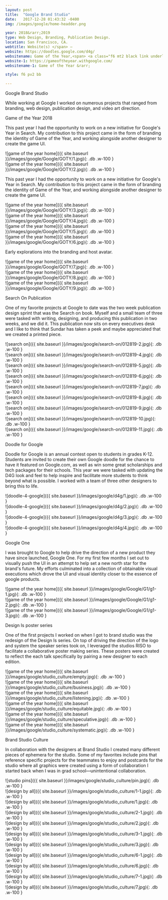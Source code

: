 ```yaml
---
layout: post
title:  "Google Brand Studio"
date:   2017-12-28 01:43:32 -0400
img: /images/google/home-headder.png

year: 2018&rarr;2019
type: Web Design, Branding, Publication Design.  
location: San Francisco, CA.
webtitle: Website(s) </span> —
website: https://doodles.google.com/d4g/
websitename: Game of the Year,<span> <a class="f6 mt2 black link underline-hover" target="_blank" href="https://doodles.google.com/d4g/">Doodle for Google, </a> <span> <a class="f6 mt2 black link underline-hover" target="_blank" href="https://www.youtube.com/playlist?list=PL590L5WQmH8dIdGztNYxH2SyMKwY_2Zwq#_ga=2.255468170.388998004.1549253508-943015284.1549253508">Search On, </a>
website-1: https://gameoftheyear.withgoogle.com/
websitename-1: Game of the Year &rarr;

style: f6 pv2 bb

---
```


 <p class="alcove f4 f3-ns">Google Brand Studio</p>

While working at Google I worked on numerous projects that ranged from branding, web design, publication design, and video art direction.


<!-- line -->
<p class=" mt0 w-100 dib bb mb5 pb3"/>
<!-- h2 -->
<p class="alcove f4 f3-ns">Game of the Year 2018</p>

This past year I had the opportunity to work on a new initiative for Google's Year in Search. My contribution to this project came in the form of branding the identity of Game of the Year, and working alongside another designer to create the game UI.


<div class="fl w-100  w-100-l ph2 " markdown="1">
![game of the year home]({{ site.baseurl }}/images/google/Google/GOTY/1.jpg){: .db .w-100 }
</div>

<div class="fl w-100  w-100-l ph2 mb5" markdown="1">
![game of the year home]({{ site.baseurl }}/images/google/Google/GOTY/2.jpg){: .db .w-100 }
</div>


This past year I had the opportunity to work on a new initiative for Google's Year in Search. My contribution to this project came in the form of branding the identity of Game of the Year, and working alongside another designer to create the game UI.


<div class="fl w-100  w-50-l ph2 " markdown="1">
![game of the year home]({{ site.baseurl }}/images/google/Google/GOTY/3.jpg){: .db .w-100 }
</div>

<div class="fl w-100  w-50-l ph2 " markdown="1">
![game of the year home]({{ site.baseurl }}/images/google/Google/GOTY/4.jpg){: .db .w-100 }
</div>

<div class="fl w-100  w-50-l ph2 " markdown="1">
![game of the year home]({{ site.baseurl }}/images/google/Google/GOTY/5.jpg){: .db .w-100 }
</div>

<div class="fl w-100  w-50-l ph2 mb5 " markdown="1">
![game of the year home]({{ site.baseurl }}/images/google/Google/GOTY/6.jpg){: .db .w-100 }
</div>


Early explorations into the branding and host avatar.


<div class="fl w-100  w-100-l ph2 " markdown="1">
![game of the year home]({{ site.baseurl }}/images/google/Google/GOTY/7.jpg){: .db .w-100 }
</div>

<div class="fl w-100  w-50-l ph2 " markdown="1">
![game of the year home]({{ site.baseurl }}/images/google/Google/GOTY/8.jpg){: .db .w-100 }
</div>

<div class="fl w-100  w-50-l ph2 " markdown="1">
![game of the year home]({{ site.baseurl }}/images/google/Google/GOTY/9.jpg){: .db .w-100 }
</div>

<!-- line -->
<p class=" mt0 w-100 dib bb mb5 pb3"/>
<!-- h2 -->
<p class="alcove f4 f3-ns"> Search On Publication </p>

One of my favorite projects at Google to date was the two week publication design sprint that was the Search on book. Myself and a small team of three were tasked with writing, designing, and producing this publication in two weeks, and we did it. This publication now sits on every executives desk and I like to think that Sundar has taken a peek and maybe appreciated that we created a printed piece.

<div class="fl w-100  w-100-l ph2 " markdown="1">
![search on]({{ site.baseurl }}/images/google/search-on/012819-2.jpg){: .db .w-100 }
</div>

<div class="fl w-100  w-100-l ph2 " markdown="1">
![search on]({{ site.baseurl }}/images/google/search-on/012819-4.jpg){: .db .w-100 }
</div>

<div class="fl w-100  w-100-l ph2 " markdown="1">
![search on]({{ site.baseurl }}/images/google/search-on/012819-5.jpg){: .db .w-100 }
</div>

<div class="fl w-100  w-50-l ph2 " markdown="1">
![search on]({{ site.baseurl }}/images/google/search-on/012819-6.jpg){: .db .w-100 }
</div>

<div class="fl w-100  w-50-l ph2 " markdown="1">
![search on]({{ site.baseurl }}/images/google/search-on/012819-7.jpg){: .db .w-100 }
</div>

<div class="fl w-100  w-100-l ph2 " markdown="1">
![search on]({{ site.baseurl }}/images/google/search-on/012819-8.jpg){: .db .w-100 }
</div>


<div class="fl w-100  w-50-l ph2 " markdown="1">
![search on]({{ site.baseurl }}/images/google/search-on/012819-9.jpg){: .db .w-100 }
</div>

<div class="fl w-100  w-50-l ph2 " markdown="1">
![search on]({{ site.baseurl }}/images/google/search-on/012819-10.jpg){: .db .w-100 }
</div>


<div class="fl w-100  w-100-l ph2 " markdown="1">
![search on]({{ site.baseurl }}/images/google/search-on/012819-11.jpg){: .db .w-100 }
</div>



<!-- line -->
<p class=" mt0 w-100 dib bb mb5 pb3"/>
<!-- h2 -->
<p class="alcove f4 f3-ns"> Doodle for Google </p>

Doodle for Google is an annual contest open to students in grades K-12. Students are invited to create their own Google doodle for the chance to have it featured on Google.com, as well as win some great scholarships and tech packages for their schools. This year we were tasked with updating the D4G look and feel to help inspire and facilitate more students to think beyond what is possible. I worked with a team of three other designers to bring this to life.

<div class="fl w-100  w-100-l ph2 " markdown="1">
![doodle-4-google]({{ site.baseurl }}/images/google/d4g/1.jpg){: .db .w-100 }
</div>

<div class="fl w-100  w-50-l ph2 " markdown="1">
![doodle-4-google]({{ site.baseurl }}/images/google/d4g/2.jpg){: .db .w-100 }
</div>


<div class="fl w-100  w-50-l ph2 " markdown="1">
![doodle-4-google]({{ site.baseurl }}/images/google/d4g/3.jpg){: .db .w-100 }
</div>


<div class="fl w-100  w-100-l ph2 " markdown="1">
![doodle-4-google]({{ site.baseurl }}/images/google/d4g/4.jpg){: .db .w-100 }
</div>


<!-- line -->
<p class=" mt0 w-100 dib bb mb5 pb3"/>
<!-- h2 -->
<p class="alcove f4 f3-ns"> Google One  </p>

I was brought to Google to help drive the direction of a new product they have since launched, Google One. For my first few months I set out to visually push the UI in an attempt to help set a new north star for the brand's future. My efforts culminated into a collection of obtainable visual executions which drove the UI and visual identity closer to the essence of google products.

<div class="fl w-100  w-100-l ph2 " markdown="1">
![game of the year home]({{ site.baseurl }}/images/google/Google/G1/g1-1.jpg){: .db .w-100 }
</div>
<div class="fl w-100  w-100-l ph2 " markdown="1">
![game of the year home]({{ site.baseurl }}/images/google/Google/G1/g1-2.jpg){: .db .w-100 }
</div>
<div class="fl w-100  w-100-l ph2 " markdown="1">
![game of the year home]({{ site.baseurl }}/images/google/Google/G1/g1-3.jpg){: .db .w-100 }
</div>



<!-- line -->
<p class=" mt0 w-100 dib bb mb5 pb3"/>
<!-- h2 -->
<p class="alcove f4 f3-ns"> Design Is poster series</p>

One of the first projects I worked on when I got to brand studio was the redesign of the Design Is series. On top of driving the direction of the logo and system the speaker series took on, I leveraged the studios RISO to facilitate a collaborative poster making series. These posters were created to reflect the each talk specifically by pairing a new designer to each edition.

<div class="fl w-100  w-50-l ph2 " markdown="1">
![game of the year home]({{ site.baseurl }}/images/google/studio_culture/empty.jpg){: .db .w-100 }
</div>
<div class="fl w-100  w-50-l ph2 " markdown="1">
![game of the year home]({{ site.baseurl }}/images/google/studio_culture/business.jpg){: .db .w-100 }
</div>
<div class="fl w-100  w-50-l ph2 " markdown="1">
![game of the year home]({{ site.baseurl }}/images/google/studio_culture/listening.jpg){: .db .w-100 }
</div>

<div class="fl w-100  w-50-l ph2 " markdown="1">
![game of the year home]({{ site.baseurl }}/images/google/studio_culture/equitable.jpg){: .db .w-100 }
</div>
<div class="fl w-100  w-50-l ph2 " markdown="1">
![game of the year home]({{ site.baseurl }}/images/google/studio_culture/speculative.jpg){: .db .w-100 }
</div>
<div class="fl w-100  w-50-l ph2 " markdown="1">
![game of the year home]({{ site.baseurl }}/images/google/studio_culture/systematic.jpg){: .db .w-100 }
</div>

<!-- line -->
<p class=" mt0 w-100 dib bb mb5 pb3"/>
<!-- h2 -->
<p class="alcove f4 f3-ns"> Brand Studio Culture</p>

In collaboration with the designers at Brand Studio I created many different pieces of ephemera for the studio. Some of my favorites include pins that reference specific projects for the teammates to enjoy and postcards for the studio where all graphics were created using a form of collaboration I started back when I was in grad school—unintentional collaboration.

<div class="fl w-100  w-100-l ph2 " markdown="1">
![studio pins]({{ site.baseurl }}/images/google/studio_culture/pin.jpg){: .db .w-100 }
</div>

<div class="fl w-100  w-50-l ph2 " markdown="1">
![design by all]({{ site.baseurl }}/images/google/studio_culture/1-1.jpg){: .db .w-100 }
</div>

<div class="fl w-100  w-50-l ph2 " markdown="1">
![design by all]({{ site.baseurl }}/images/google/studio_culture/1.jpg){: .db .w-100 }
</div>

<div class="fl w-100  w-50-l ph2 " markdown="1">
![design by all]({{ site.baseurl }}/images/google/studio_culture/2-1.jpg){: .db .w-100 }
</div>

<div class="fl w-100  w-50-l ph2 " markdown="1">
![design by all]({{ site.baseurl }}/images/google/studio_culture/2.jpg){: .db .w-100 }
</div>
<div class="fl w-100  w-50-l ph2 " markdown="1">
![design by all]({{ site.baseurl }}/images/google/studio_culture/3-1.jpg){: .db .w-100 }
</div>

<div class="fl w-100  w-50-l ph2 " markdown="1">
![design by all]({{ site.baseurl }}/images/google/studio_culture/3.jpg){: .db .w-100 }
</div>
<div class="fl w-100  w-50-l ph2 " markdown="1">
![design by all]({{ site.baseurl }}/images/google/studio_culture/6-1.jpg){: .db .w-100 }
</div>

<div class="fl w-100  w-50-l ph2 " markdown="1">
![design by all]({{ site.baseurl }}/images/google/studio_culture/6.jpg){: .db .w-100 }
</div>
<div class="fl w-100  w-50-l ph2 " markdown="1">
![design by all]({{ site.baseurl }}/images/google/studio_culture/7-1.jpg){: .db .w-100 }
</div>

<div class="fl w-100  w-50-l ph2 " markdown="1">
![design by all]({{ site.baseurl }}/images/google/studio_culture/7.jpg){: .db .w-100 }
</div>
